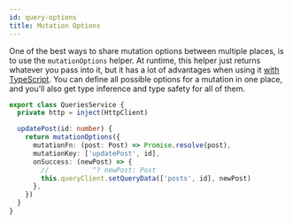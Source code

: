```yaml
---
id: query-options
title: Mutation Options
---
```


One of the best ways to share mutation options between multiple places,
is to use the `mutationOptions` helper. At runtime, this helper just returns whatever you pass into it,
but it has a lot of advantages when using it [with TypeScript](../../typescript#typing-query-options.md).
You can define all possible options for a mutation in one place,
and you'll also get type inference and type safety for all of them.

```ts
export class QueriesService {
  private http = inject(HttpClient)

  updatePost(id: number) {
    return mutationOptions({
      mutationFn: (post: Post) => Promise.resolve(post),
      mutationKey: ['updatePost', id],
      onSuccess: (newPost) => {
        //           ^? newPost: Post
        this.queryClient.setQueryData(['posts', id], newPost)
      },
    })
  }
}
```
